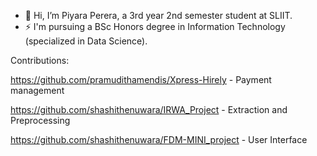 - 👋 Hi, I’m Piyara Perera, a 3rd year 2nd semester student at SLIIT.
- ⚡ I'm pursuing a BSc Honors degree in Information Technology (specialized in Data Science).

Contributions:

https://github.com/pramudithamendis/Xpress-Hirely - Payment management

https://github.com/shashithenuwara/IRWA_Project - Extraction and Preprocessing

https://github.com/shashithenuwara/FDM-MINI_project - User Interface
